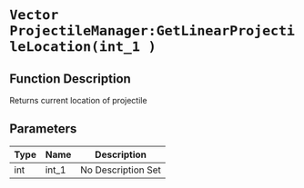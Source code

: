 # `Vector ProjectileManager:GetLinearProjectileLocation(int_1 )`
## Function Description
Returns current location of projectile
## Parameters
Type|Name|Description
--|--|--
int|int_1|No Description Set
